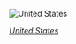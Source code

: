 
![United States](https://www.gstatic.com/prettyearth/assets/full/5051.jpg)

*[United States](https://www.google.com/maps/@46.427764,-87.539944,18z/data=!3m1!1e3)*
